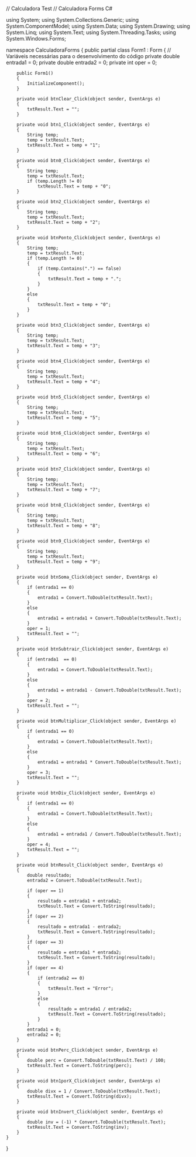 // Calculadora Test
// Calculadora Forms C#

using System;
using System.Collections.Generic;
using System.ComponentModel;
using System.Data;
using System.Drawing;
using System.Linq;
using System.Text;
using System.Threading.Tasks;
using System.Windows.Forms;

namespace CalculadoraForms
{
    public partial class Form1 : Form
    {
        // Variáveis necessárias para o desenvolvimento do código
        private double entrada1 = 0;
        private double entrada2 = 0;
        private int oper = 0;

        public Form1()
        {
            InitializeComponent();
        }

        private void btnClear_Click(object sender, EventArgs e)
        {
            txtResult.Text = "";
        }

        private void btn1_Click(object sender, EventArgs e)
        {
            String temp;
            temp = txtResult.Text;
            txtResult.Text = temp + "1";
        }

        private void btn0_Click(object sender, EventArgs e)
        {
            String temp;
            temp = txtResult.Text;
            if (temp.Length != 0)
                txtResult.Text = temp + "0";
        }

        private void btn2_Click(object sender, EventArgs e)
        {
            String temp;
            temp = txtResult.Text;
            txtResult.Text = temp + "2";
        }

        private void btnPonto_Click(object sender, EventArgs e)
        {
            String temp;
            temp = txtResult.Text;
            if (temp.Length != 0)
            {
                if (temp.Contains(".") == false)
                {
                    txtResult.Text = temp + ".";
                }
            }
            else 
            {
                txtResult.Text = temp + "0";
            }
        }

        private void btn3_Click(object sender, EventArgs e)
        {
            String temp;
            temp = txtResult.Text;
            txtResult.Text = temp + "3";
        }

        private void btn4_Click(object sender, EventArgs e)
        {
            String temp;
            temp = txtResult.Text;
            txtResult.Text = temp + "4";
        }

        private void btn5_Click(object sender, EventArgs e)
        {
            String temp;
            temp = txtResult.Text;
            txtResult.Text = temp + "5";
        }

        private void btn6_Click(object sender, EventArgs e)
        {
            String temp;
            temp = txtResult.Text;
            txtResult.Text = temp + "6";
        }

        private void btn7_Click(object sender, EventArgs e)
        {
            String temp;
            temp = txtResult.Text;
            txtResult.Text = temp + "7";
        }

        private void btn8_Click(object sender, EventArgs e)
        {
            String temp;
            temp = txtResult.Text;
            txtResult.Text = temp + "8";
        }

        private void btn9_Click(object sender, EventArgs e)
        {
            String temp;
            temp = txtResult.Text;
            txtResult.Text = temp + "9";
        }

        private void btnSoma_Click(object sender, EventArgs e)
        {
            if (entrada1 == 0)
            {
                entrada1 = Convert.ToDouble(txtResult.Text);
            }
            else
            {
                entrada1 = entrada1 + Convert.ToDouble(txtResult.Text);
            }
            oper = 1;
            txtResult.Text = "";
        }

        private void btnSubtrair_Click(object sender, EventArgs e)
        {
            if (entrada1  == 0)
            {
                entrada1 = Convert.ToDouble(txtResult.Text);
            }
            else
            {
                entrada1 = entrada1 - Convert.ToDouble(txtResult.Text);
            }
            oper = 2;
            txtResult.Text = "";
        }

        private void btnMultiplicar_Click(object sender, EventArgs e)
        {
            if (entrada1 == 0)
            {
                entrada1 = Convert.ToDouble(txtResult.Text);
            }
            else
            {
                entrada1 = entrada1 * Convert.ToDouble(txtResult.Text);
            }
            oper = 3;
            txtResult.Text = "";
        }

        private void btnDiv_Click(object sender, EventArgs e)
        {
            if (entrada1 == 0)
            {
                entrada1 = Convert.ToDouble(txtResult.Text);
            }
            else
            {
                entrada1 = entrada1 / Convert.ToDouble(txtResult.Text);
            }
            oper = 4;
            txtResult.Text = "";
        }

        private void btnResult_Click(object sender, EventArgs e)
        {
            double resultado;
            entrada2 = Convert.ToDouble(txtResult.Text);

            if (oper == 1)
            {
                resultado = entrada1 + entrada2;
                txtResult.Text = Convert.ToString(resultado);
            }
            if (oper == 2)
            {
                resultado = entrada1 - entrada2;
                txtResult.Text = Convert.ToString(resultado);
            }
            if (oper == 3)
            {
                resultado = entrada1 * entrada2;
                txtResult.Text = Convert.ToString(resultado);
            }
            if (oper == 4)
            {
                if (entrada2 == 0)
                {
                    txtResult.Text = "Error";
                }
                else
                {
                    resultado = entrada1 / entrada2;
                    txtResult.Text = Convert.ToString(resultado);
                }
            }
            entrada1 = 0;
            entrada2 = 0;
        }

        private void btnPerc_Click(object sender, EventArgs e)
        {
            double perc = Convert.ToDouble(txtResult.Text) / 100;
            txtResult.Text = Convert.ToString(perc);
        }

        private void btn1porX_Click(object sender, EventArgs e)
        {
            double divx = 1 / Convert.ToDouble(txtResult.Text);
            txtResult.Text = Convert.ToString(divx);
        }

        private void btnInvert_Click(object sender, EventArgs e)
        {
            double inv = (-1) * Convert.ToDouble(txtResult.Text);
            txtResult.Text = Convert.ToString(inv);
        }
    }
}
